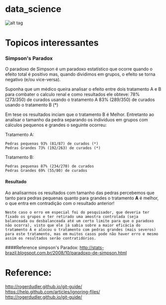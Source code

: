 # data_science

![alt tag](https://static1.squarespace.com/static/5150aec6e4b0e340ec52710a/t/51525c33e4b0b3e0d10f77ab/1364352052403/Data_Science_VD.png?format=1000w)



# Topicos interessantes

### Simpson's Paradox


O paradoxo de Simpson é um paradoxo estatístico que ocorre quando o efeito total é positivo mas, quando dividimos em grupos, o efeito se torna negativo (e/ou vice-versa).

Suponha que um médico queira analisar o efeito entre dois tratamento A e B para combater o calculo renal e como resultados ele obteve: 
    78% (273/350) de curados usando o tratamento A 
    83% (289/350) de curados usando o tratamento B (*)

Em tese os resultados inciam que o tratamento B é Melhor. Entretanto ao analisar o tamanho da pedra separando os indivíduos em grupos com cálculos pequenos e grandes o seguinte ocorreu:

Tratamento A:
    
    Pedras pequenas 93% (81/87) de curados (*)
    Pedras Grandes 73% (192/263) de curados (*)

Tratamento B:
    
    Pedras pequenas 87% (234/270) de curados 
    Pedras Grandes 69% (55/80) de curados

#### Resultado

Ao analisarmos os resultados com tamanho das pedras percebemos que tanto para pedras pequenas quanto para grandes o tratamento **A** é melhor, o que entra em contradição com o resultado anterior!
    
    Neste caso o erro em especial foi do pesquisador, que deveria ter fixado os grupos e ter retirado uma amostra controlada (seja balanceada ou desbalanceada até um certo limite para que o paradoxo não ocorra), visto que ele já sabia sobre a maior eficácia do tratamento A e alocou o tratamento com pedras grandes (mais severos) para este tratamento, mas em muitos casos pode não haver erro e mesmo assim os resultados serão contratidórios.
    
####Reference simpson's Paradox:
http://stats-brazil.blogspot.com.br/2008/10/paradoxo-de-simpson.html





# Reference: 
http://rogerdudler.github.io/git-guide/<br>
https://help.github.com/articles/ignoring-files/<br>
http://rogerdudler.github.io/git-guide/<br>